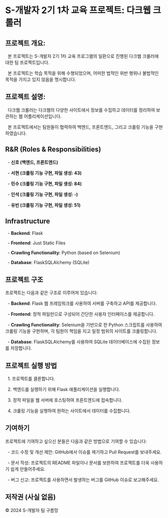 # S-개발자 2기 1차 교육 프로젝트: 다크웹 크롤러


## 프로젝트 개요:


&nbsp;&nbsp;본 프로젝트는 S-개발자 2기 1차 교육 프로그램의 일환으로 진행된 다크웹 크롤러에 대한 팀 프로젝트입니다. 

&nbsp;&nbsp;본 프로젝트는 학습 목적을 위해 수행되었으며, 어떠한 법적인 위반 행위나 불법적인 목적을 가지고 있지 않음을 명시합니다.



## 프로젝트 설명:


&nbsp;&nbsp;다크웹 크롤러는 다크웹의 다양한 사이트에서 정보를 수집하고 데이터를 정리하여 보관하는 웹 어플리케이션입니다. 

&nbsp;&nbsp;본 프로젝트에서는 팀원들이 협력하여 백엔드, 프론트엔드, 그리고 크롤링 기능을 구현하였습니다. 



## R&R (Roles & Responsibilities)

&nbsp;&nbsp;- **신호 (백엔드, 프론트엔드)**

&nbsp;&nbsp;- **서현 (크롤링 기능 구현, 파일 생성: 43)**

&nbsp;&nbsp;- **민수 (크롤링 기능 구현, 파일 생성: 84)**

&nbsp;&nbsp;- **인석 (크롤링 기능 구현, 파일 생성: -)**

&nbsp;&nbsp;- **유빈 (크롤링 기능 구현, 파일 생성: 51)**


## Infrastructure

&nbsp;&nbsp;- **Backend**: Flask

&nbsp;&nbsp;- **Frontend**: Just Static Files

&nbsp;&nbsp;- **Crawling Functionality**: Python (based on Selenium)

&nbsp;&nbsp;- **Database**: FlaskSQLAlchemy (SQLite)


## 프로젝트 구조

프로젝트는 다음과 같은 구조로 이루어져 있습니다:

&nbsp;&nbsp;- **Backend**: Flask 웹 프레임워크를 사용하여 서버를 구축하고 API를 제공합니다.

&nbsp;&nbsp;- **Frontend**: 정적 파일만으로 구성되어 간단한 사용자 인터페이스를 제공합니다.

&nbsp;&nbsp;- **Crawling Functionality**: Selenium을 기반으로 한 Python 스크립트를 사용하여 크롤링 기능을 구현하며, 각 팀원이 책임을 지고 일정 범위의 사이트를 크롤링합니다.

&nbsp;&nbsp;- **Database**: FlaskSQLAlchemy를 사용하여 SQLite 데이터베이스에 수집된 정보를 저장합니다.


## 프로젝트 실행 방법

&nbsp;&nbsp;1. 프로젝트를 클론합니다.

&nbsp;&nbsp;2. 백엔드를 실행하기 위해 Flask 애플리케이션을 실행합니다.

&nbsp;&nbsp;3. 정적 파일을 웹 서버에 호스팅하여 프론트엔드에 접속합니다.

&nbsp;&nbsp;4. 크롤링 기능을 실행하여 원하는 사이트에서 데이터를 수집합니다.


## 기여하기

프로젝트에 기여하고 싶으신 분들은 다음과 같은 방법으로 기여할 수 있습니다:

&nbsp;&nbsp;- 코드 수정 및 개선 제안: GitHub에서 이슈를 제기하고 Pull Request를 보내주세요.

&nbsp;&nbsp;- 문서 작성: 프로젝트의 README 파일이나 문서를 보완하여 프로젝트를 더욱 사용하기 쉽게 만들어주세요.

&nbsp;&nbsp;- 버그 신고: 프로젝트를 사용하면서 발생하는 버그를 GitHub 이슈로 보고해주세요.


## 저작권 (사실 없음)

© 2024 S-개발자 팀 구름망
